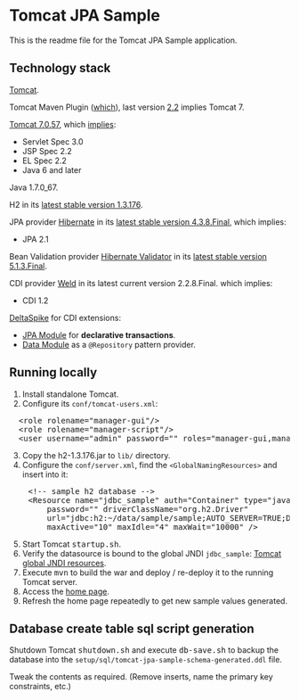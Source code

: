 # Tomcat JPA Sample

This is the readme file for the Tomcat JPA Sample application.

## Technology stack

[Tomcat](http://tomcat.apache.org/).

Tomcat Maven Plugin ([which](http://tomcat.apache.org/maven-plugin.html)), last version [2.2](http://tomcat.apache.org/maven-plugin-2.2/) implies Tomcat 7.

[Tomcat 7.0.57](http://tomcat.apache.org/download-70.cgi), which [implies](http://tomcat.apache.org/whichversion.html):
- Servlet Spec 3.0
- JSP Spec 2.2
- EL Spec 2.2
- Java 6 and later

Java 1.7.0_67.

H2 in its [latest stable version 1.3.176](http://www.h2database.com/html/download.html).

JPA provider [Hibernate](http://hibernate.org/orm/) in its [latest stable version 4.3.8.Final](http://hibernate.org/orm/downloads/),
which implies:
- JPA 2.1

Bean Validation provider [Hibernate Validator](http://hibernate.org/validator/)
in its [latest stable version 5.1.3.Final](http://hibernate.org/validator/downloads/).

CDI provider [Weld](http://weld.cdi-spec.org/) in its latest current version 2.2.8.Final.
which implies:
- CDI 1.2

[DeltaSpike](https://deltaspike.apache.org/) for CDI extensions:

- [JPA Module](https://deltaspike.apache.org/documentation/jpa.html) for <strong>declarative transactions</strong>.
- [Data Module](https://deltaspike.apache.org/documentation/data.html) as a <code>@Repository</code> pattern provider.

<!--
[Juplo Hibernate 4 Maven plugin](http://juplo.de/hibernate4-maven-plugin/) to <strong>generate create table sql script</strong>.
-->

## Running locally

1. Install standalone Tomcat.
2. Configure its <code>conf/tomcat-users.xml</code>:
<pre>
  &lt;role rolename="manager-gui"/>
  &lt;role rolename="manager-script"/>
  &lt;user username="admin" password="" roles="manager-gui,manager-script"/>
</pre>
3. Copy the h2-1.3.176.jar to <code>lib/</code> directory.
4. Configure the <code>conf/server.xml</code>, find the <code>&lt;GlobalNamingResources></code> and insert into it:
<pre>
    &lt;!-- sample h2 database -->
    &lt;Resource name="jdbc_sample" auth="Container" type="javax.sql.DataSource" username="sa"
        password="" driverClassName="org.h2.Driver" 
        url="jdbc:h2:~/data/sample/sample;AUTO_SERVER=TRUE;DB_CLOSE_ON_EXIT=FALSE;MVCC=TRUE"
        maxActive="10" maxIdle="4" maxWait="10000" />
</pre>
5. Start Tomcat <kbd>startup.sh</kbd>.
6. Verify the datasource is bound to the global JNDI <code>jdbc_sample</code>: [Tomcat global JNDI resources](http://localhost:8080/manager/text/resources).
7. Execute <kbd>mvn</kbd> to build the war and deploy / re-deploy it to the running Tomcat server.
8. Access the [home page](http://localhost:8080/tomcat-jpa-sample/).
9. Refresh the home page repeatedly to get new sample values generated.

## Database create table sql script generation

Shutdown Tomcat <kbd>shutdown.sh</kbd> and execute <kbd>db-save.sh</kbd> to backup the database
into the <code>setup/sql/tomcat-jpa-sample-schema-generated.ddl</code> file.

Tweak the contents as required. (Remove inserts, name the primary key constraints, etc.)

<!--
Execute <kbd>mvn -Pdb</kbd> to (re-)generate create table sql script in <code>setup/sql/tomcat-jpa-sample-schema-generated.ddl</code> file.
-->

